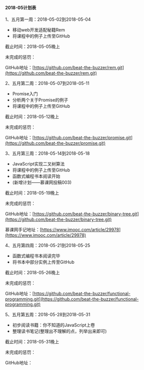 #### 2018-05计划表

1、五月第一周：2018-05-02到2018-05-04

 - 移动web开发适配秘籍Rem
 - 将课程中的例子上传至GitHub

截止时间：2018-05-05晚上

未完成的惩罚：

GitHub地址：[https://github.com/beat-the-buzzer/rem.git](https://github.com/beat-the-buzzer/rem.git)

2、五月第二周：2018-05-07到2018-05-11

 - Promise入门
 - 分析两个关于Promise的例子
 - 将课程中的例子上传至GitHub

截止时间：2018-05-12晚上

未完成的惩罚：

GitHub地址：[https://github.com/beat-the-buzzer/promise.git](https://github.com/beat-the-buzzer/promise.git)

3、五月第三周：2018-05-14到2018-05-18

 - JavaScript实现二叉树算法
 - 将课程中的例子上传至GitHub
 - 函数式编程书本阅读开始
 - (新增计划——慕课网投稿003)

截止时间：2018-05-19晚上

未完成的惩罚：

GitHub地址：[https://github.com/beat-the-buzzer/binary-tree.git](https://github.com/beat-the-buzzer/binary-tree.git)

慕课网手记地址：[https://www.imooc.com/article/29978](https://www.imooc.com/article/29978)

4、五月第四周：2018-05-21到2018-05-25

 - 函数式编程书本阅读完毕
 - 将书本中部分实例上传至GitHub

截止时间：2018-05-26晚上

未完成的惩罚：

GitHub地址：[https://github.com/beat-the-buzzer/functional-programming.git](https://github.com/beat-the-buzzer/functional-programming.git)

5、五月第五周：2018-05-28到2018-05-31

 - 初步阅读书籍：你不知道的JavaScript上卷
 - 整理读书笔记(整理出不理解的点，列举出来即可)

截止时间：2018-05-31晚上

未完成的惩罚：

GitHub地址：

